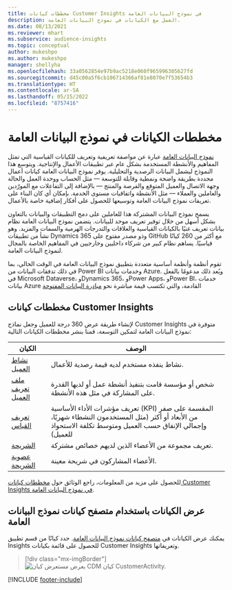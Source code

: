 ```yaml
---
title: مخططات كيانات Customer Insights في نموذج البيانات العامة
description: العمل مع الكيانات في نموذج البيانات العامة.
ms.date: 08/13/2021
ms.reviewer: mhart
ms.subservice: audience-insights
ms.topic: conceptual
author: mukeshpo
ms.author: mukeshpo
manager: shellyha
ms.openlocfilehash: 33a0562854e97b9ac5218e060f965996305627fd
ms.sourcegitcommit: d45c00a5f6cb106714366af81e8070e7f53654b3
ms.translationtype: HT
ms.contentlocale: ar-SA
ms.lasthandoff: 05/15/2022
ms.locfileid: "8757416"
---
```

# <a name="entity-schemas-in-common-data-model"></a>مخططات الكيانات في نموذج البيانات العامة



[نموذج البيانات العامة](/common-data-model/) عبارة عن مواصفة تعريفية وتعريف للكيانات القياسية التي تمثل المفاهيم والأنشطة المستخدمة بشكل عام عبر تطبيقات الأعمال والإنتاجية. ويتوسع هذا النموذج ليشمل البيانات الرصدية والتحليلية. يوفر نموذج البيانات العامة كيانات أعمال محددة بطريقة واضحة ونمطية وقابلة للتوسعة — مثل الحساب ووحدة العمل والحالة وجهة الاتصال والعميل المتوقع والفرصة والمنتج — بالإضافة إلى التفاعلات مع المورّدين والعاملين والعملاء — مثل الأنشطة واتفاقيات مستوى الخدمة. بإمكان أي كان البناء على تعريفات نموذج البيانات العامة وتوسيعها للحصول على أفكار إضافية خاصة بالأعمال.

يسمح نموذج البيانات المشتركة هذا للعاملين على دمج التطبيقات والبيانات بالتعاون بشكل أسهل من خلال توفير تعريف موحد للبيانات. يتضمن نموذج البيانات العامة نظام بيانات تعريف غنيًا بالكيانات القياسية والعلاقات والتدرجات الهرمية والسمات والمزيد. وهو نشأ من تطبيقات Dynamics 365 وذو مصدر مفتوح على GitHub مع أكثر من 260 كيانًا قياسيًا. يساهم نظام كبير من شركاء داخليين وخارجيين في المفاهيم الخاصة بالمجال لنموذج البيانات العامة.

تقوم أنظمة وأنظمة أساسية متعددة بتطبيق نموذج البيانات العامة في الوقت الحالي، بما في ذلك تدفقات البيانات من Power BI وخدمات بيانات Azure. ويُعد ذلك مدعومًا بالفعل في Microsoft Dataverse، وDynamics 365، وPower Apps، وPower BI، خدمات بيانات Azure القادمة، والتي تكتسب قيمة مباشرة نحو [مبادرة البيانات المفتوحة](https://dynamics.microsoft.com/en-us/open-data-initiative/)

## <a name="customer-insights-entity-schemas"></a>مخططات كيانات Customer Insights

لإنشاء طريقة عرض 360 درجة‬ للعميل وجعل نماذج Customer Insights متوفرة في نموذج البيانات العامة لتمكين التوسعة، قمنا بنشر مخططات الكيانات التالية:

| الكيان | الوصف |
|---------|---------|
|[نشاط العميل](/common-data-model/schema/core/applicationcommon/foundationcommon/crmcommon/solutions/customerinsights/customeractivity) | نشاط ينفذه مستخدم لديه قيمة رصدية للأعمال. |
|[ملف تعريف العميل](/common-data-model/schema/core/applicationcommon/foundationcommon/crmcommon/solutions/customerinsights/customerprofile) | شخص أو مؤسسة قامت بتنفيذ أنشطة عمل أو لديها القدرة على المشاركة في مثل هذه الأنشطة. |
|[تعريف القياس](/common-data-model/schema/core/applicationcommon/foundationcommon/crmcommon/solutions/customerinsights/measuredefinition) | تعريف مؤشرات الأداء الأساسية (KPI) المقسمة على صفر من الأبعاد أو أكثر (مثل المستخدمون النشطاء شهريًا، وإجمالي الإنفاق حسب العميل ومتوسط تكلفة الاستحواذ للعميل) |
|[الشريحة](/common-data-model/schema/core/applicationcommon/foundationcommon/crmcommon/solutions/customerinsights/segment) | تعريف مجموعة من الأعضاء الذين لديهم خصائص مشتركة. |
|[عضوية الشريحة](/common-data-model/schema/core/applicationcommon/foundationcommon/crmcommon/solutions/customerinsights/segmentmembership) | الأعضاء المشاركون في شريحة معينة. |

للحصول على مزيد من المعلومات، راجع الوثائق حول [مخططات كيانات Customer Insights في نموذج البيانات العامة](/common-data-model/schema/core/applicationcommon/foundationcommon/crmcommon/solutions/customerinsights/overview).

## <a name="view-entities-using-the-common-data-model-entity-navigator"></a>عرض الكيانات باستخدام متصفح كيانات نموذج البيانات العامة

يمكنك عرض الكيانات في [متصفح كيانات نموذج البيانات العامة](https://microsoft.github.io/CDM/). حدد كيانًا من قسم تطبيق Insights للحصول على قائمة بكيانات Customer Insights وتعريفاتها.
> [!div class="mx-imgBorder"]
> ![يعرض مستعرض كيان CDM كيان CustomerActivity.](media/CDM-entity-navigator.png "متصفح كيانات CDS يعرض كيان CustomerActivity")


[!INCLUDE [footer-include](includes/footer-banner.md)]
